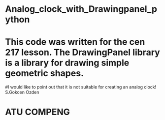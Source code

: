 # Analog_clock_with_Drawingpanel_python
# This code was written for the cen 217 lesson. The DrawingPanel library is a library for drawing simple geometric shapes. 
#I would like to point out that it is not suitable for creating an analog clock! S.Gokcen Ozden
# ATU COMPENG
